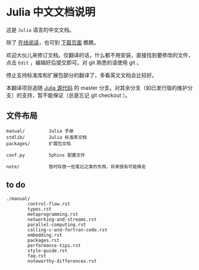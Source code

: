 # Julia 中文文档说明

这是 `Julia` 语言的中文文档。

除了 [在线阅读](http://julia-cn.readthedocs.org/zh_CN/latest/)，也可到 [下载页面](https://readthedocs.org/projects/julia-cn/downloads/) 瞧瞧。

欢迎大伙儿来修订文档。仅翻译的话，什么都不用安装，直接找到要修改的文件，点击 `Edit` ，编辑好后提交即可。对 git 熟悉的请使用 git 。

停止支持标准库和扩展包部分的翻译了，多看英文文档会比较好。

本翻译项目追随 [Julia 源代码](https://github.com/JuliaLang/julia) 的 master 分支。对其余分支（如已发行版的维护分支）的支持，暂不能保证（总是忘记 git checkout ）。

## 文件布局

    manual/         Julia 手册
    stdlib/         Julia 标准库文档
	packages/       扩展包文档
	
	conf.py         Sphinx 配置文件
	
	note/           暂时存放一些笔记之类的东西，将来很有可能移走

## to do

    ./manual/
			control-flow.rst
            types.rst
            metaprogramming.rst
            networking-and-streams.rst
            parallel-computing.rst
            calling-c-and-fortran-code.rst
            embedding.rst
            packages.rst
            performance-tips.rst
            style-guide.rst
            faq.rst
            noteworthy-differences.rst
